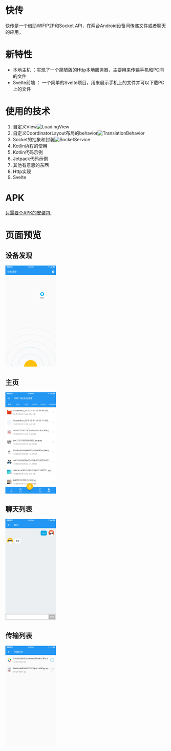 # 快传
快传是一个借助WIFIP2P和Socket API，在两台Android设备间传递文件或者聊天的应用。

# 新特性
- 本地主机 ：实现了一个简陋版的Http本地服务器，主要用来传输手机和PC间的文件
- Svelte前端 ： 一个简单的Svelte项目，用来展示手机上的文件并可以下载PC上的文件

# 使用的技术
1. 自定义View![LoadingView](app/src/main/java/com/mob/lee/fastair/view/LoadView.kt)
2. 自定义CoordinatorLayout布局的behavior![TranslationBehavior](app/src/main/java/com/mob/lee/fastair/view/TranslationBehavior.kt)
3. Socket的抽象和封装![SocketService](app/src/main/java/com/mob/lee/fastair/io/SocketService.kt)
4. Kotlin协程的使用
5. Kotlin代码示例
6. Jetpack代码示例
7. 其他有意思的东西
8. Http实现
9. Svelte

# APK
[只需要个APK的安装包.](https://github.com/hongui/FastAir/releases)

# 页面预览
## 设备发现

<img width="31.4%" src="Screenshots/discover.png" alt="discover page" />

## 主页

<img width="31.4%" src="Screenshots/list.png" alt="home list page" />

## 聊天列表

<img width="31.4%" src="Screenshots/chat.png" alt="chat list page" />

## 传输列表

<img width="31.4%" src="Screenshots/file.png" alt="transmission page" />

